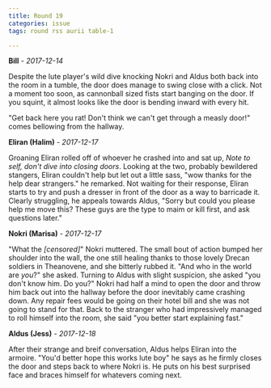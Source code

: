 ```yaml
---
title: Round 19
categories: issue
tags: round rss aurii table-1

---
```


**Bill** - *2017-12-14*

Despite the lute player's wild dive knocking Nokri and Aldus both back into the room in a tumble, the door does manage to swing close with a click. Not a moment too soon, as cannonball sized fists start banging on the door. If you squint, it almost looks like the door is bending inward with every hit. 

"Get back here you rat! Don't think we can't get through a measly door!" comes bellowing from the hallway.

**Eliran (Halim)** - *2017-12-17*

Groaning Eliran rolled off of whoever he crashed into and sat up, _Note to self, don't dive into closing doors_. Looking at the two, probably bewildered stangers, Eliran couldn't help but let out a little sass, "wow thanks for the help dear strangers." he remarked. Not waiting for their response, Eliran starts to try and push a dresser in front of the door as a way to barricade it. Clearly struggling, he appeals towards Aldus, "Sorry but could you please help me move this? These guys are the type to maim or kill first, and ask questions later."

**Nokri (Marisa)** - *2017-12-17*

"What the *[censored]*" Nokri muttered. The small bout of action bumped her shoulder into the wall, the one still healing thanks to those lovely Drecan soldiers in Theanovene, and she bitterly rubbed it. "And who in the world are *you*?" she asked. Turning to Aldus with slight suspicion, she asked "you don't know him. Do you?" Nokri had half a mind to open the door and throw him back out into the hallway before the door inevitably came crashing down. Any repair fees would be going on their hotel bill and she was not going to stand for that. Back to the stranger who had impressively managed to roll himself into the room, she said "you better start explaining fast."

**Aldus (Jess)** - *2017-12-18*

After their strange and breif conversation, Aldus helps Eliran into the armoire. "You'd better hope this works lute boy" he says as he firmly closes the door and steps back to where Nokri is. He puts on his best surprised face and braces himself for whatevers coming next.



<!-- re.findall('a.*?(?=a|$)', t+'x') -->